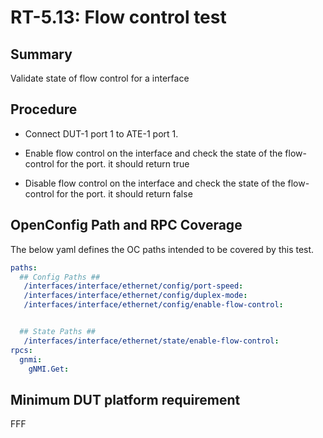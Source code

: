 # RT-5.13: Flow control test

## Summary

Validate state of flow control for a interface

## Procedure

*   Connect DUT-1 port 1 to ATE-1 port 1.

*   Enable flow control on the interface and check the state of the flow-control
  for the port. it should return true
*   Disable flow control on the interface and check the state of the
  flow-control for the port. it should return false


## OpenConfig Path and RPC Coverage

The below yaml defines the OC paths intended to be covered by this test.

```yaml
paths:
  ## Config Paths ##
   /interfaces/interface/ethernet/config/port-speed:
   /interfaces/interface/ethernet/config/duplex-mode:
   /interfaces/interface/ethernet/config/enable-flow-control:


  ## State Paths ##
   /interfaces/interface/ethernet/state/enable-flow-control:
rpcs:
  gnmi:
    gNMI.Get:
```
## Minimum DUT platform requirement
FFF

